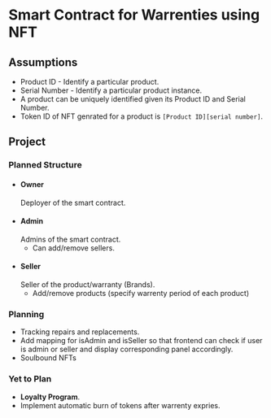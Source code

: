 # Smart Contract for Warrenties using NFT

## Assumptions

- Product ID - Identify a particular product.
- Serial Number - Identify a particular product instance.
- A product can be uniquely identified given its Product ID and Serial Number.
- Token ID of NFT genrated for a product is `[Product ID][serial number]`.

## Project

### Planned Structure

- #### Owner
  Deployer of the smart contract.
- #### Admin
  Admins of the smart contract.
  - Can add/remove sellers.
- #### Seller
  Seller of the product/warranty (Brands).
  - Add/remove products (specify warrenty period of each product)

### Planning

- Tracking repairs and replacements.
- Add mapping for isAdmin and isSeller so that frontend can check if user is admin or seller and display corresponding panel accordingly.
- Soulbound NFTs

### Yet to Plan

- **Loyalty Program**.
- Implement automatic burn of tokens after warrenty expries.
